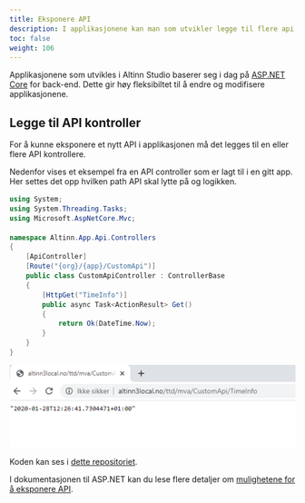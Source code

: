 ```yaml
---
title: Eksponere API
description: I applikasjonene kan man som utvikler legge til flere api enn det som er definert som standard api for applikasjoner utviklet i Altinn Studio.
toc: false
weight: 106
---
```



Applikasjonene som utvikles i Altinn Studio baserer seg i dag på [ASP.NET Core](https://docs.microsoft.com/en-us/aspnet/core/introduction-to-aspnet-core) for back-end.
Dette gir høy fleksibiltet til å endre og modifisere applikasjonene.


## Legge til API kontroller

For å kunne eksponere et nytt API i applikasjonen må det legges til en eller flere API kontrollere. 


Nedenfor vises et eksempel fra en API controller som er lagt til i en gitt app. 
Her settes det opp hvilken path API skal lytte på og logikken. 


```C#
using System;
using System.Threading.Tasks;
using Microsoft.AspNetCore.Mvc;

namespace Altinn.App.Api.Controllers
{
    [ApiController]
    [Route("{org}/{app}/CustomApi")]
    public class CustomApiController : ControllerBase
    {
        [HttpGet("TimeInfo")]
        public async Task<ActionResult> Get()
        {
            return Ok(DateTime.Now);
        }
    }
}
```

![Test av API i nettleser](apiresponse1.png "API respons")

Koden kan ses i [dette repositoriet](https://dev.altinn.studio/repos/ttd/mva/src/branch/master/App/controllers/CustomApiController.cs). 

I dokumentasjonen til ASP.NET kan du lese flere detaljer om [mulighetene for å eksponere API](https://docs.microsoft.com/en-us/aspnet/core/web-api/).
